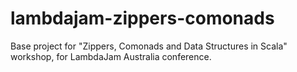 lambdajam-zippers-comonads
==========================

Base project for "Zippers, Comonads and Data Structures in Scala" workshop, for LambdaJam Australia conference.